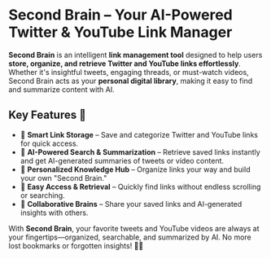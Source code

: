# **Second Brain – Your AI-Powered Twitter & YouTube Link Manager**  

**Second Brain** is an intelligent **link management tool** designed to help users **store, organize, and retrieve Twitter and YouTube links effortlessly**. Whether it's insightful tweets, engaging threads, or must-watch videos, Second Brain acts as your **personal digital library**, making it easy to find and summarize content with AI.  

## **Key Features** 🚀  

- 🔗 **Smart Link Storage** – Save and categorize Twitter and YouTube links for quick access.  
- 🤖 **AI-Powered Search & Summarization** – Retrieve saved links instantly and get AI-generated summaries of tweets or video content.  
- 🧠 **Personalized Knowledge Hub** – Organize links your way and build your own "Second Brain."  
- 🔄 **Easy Access & Retrieval** – Quickly find links without endless scrolling or searching.  
- 👥 **Collaborative Brains** – Share your saved links and AI-generated insights with others.  

With **Second Brain**, your favorite tweets and YouTube videos are always at your fingertips—organized, searchable, and summarized by AI. No more lost bookmarks or forgotten insights! 🚀🔗  
